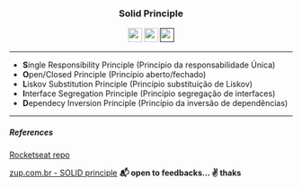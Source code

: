 <h3 align="center">Solid Principle</h3>
<p align="center">
<a href="https://nodejs.org/"><img src="https://img.shields.io/badge/Node.js%20-%2343853D.svg?&style=flat&logo=node.js&logoColor=white" height="25"/></a>
<a href="https://www.typescriptlang.org/"><img src="https://img.shields.io/badge/-TypeScript-2F74C0?logo=typescript&logoColor=white" height="25"/></a>
<a href><img src="https://img.shields.io/badge/-Yarn-2C8EBB?logo=yarn&logoColor=white" height="25" ></a>
</p>

---

* <b>S</b>ingle Responsibility Principle (Princípio da responsabilidade Única)
* <b>O</b>pen/Closed Principle (Princípio aberto/fechado)
* <b>L</b>iskov Substitution Principle (Princípio substituição de Liskov)
* <b>I</b>nterface Segregation Principle (Princípio segregação de interfaces)
* <b>D</b>ependecy Inversion Principle (Princípio da inversão de dependências)

---

##### References

<a href="https://github.com/rocketseat-content/youtube-api-node-solid">Rocketseat repo</a>

<a href="https://www.zup.com.br/blog/design-principle-solid">zup.com.br - SOLID principle</a>
<b>
📬 open to feedbacks... ✌ thaks